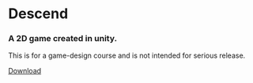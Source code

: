 # Descend
### A 2D game created in unity.

This is for a game-design course and is not intended for serious release.

[Download](https://github.com/tristan-caetano/2D-roguelike-game-project1/releases/tag/Descend_b_v0.1.0-pre)
